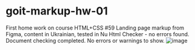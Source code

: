 # goit-markup-hw-01
First home work on course HTML+CSS #59
Landing page markup from Figma, content in Ukrainian, tested in Nu Html Checker - no errors found.
Document checking completed. No errors or warnings to show.
![image](https://user-images.githubusercontent.com/106248860/172620826-cfc64217-ac91-4b9d-ab4f-dffe8841c1ea.png)
